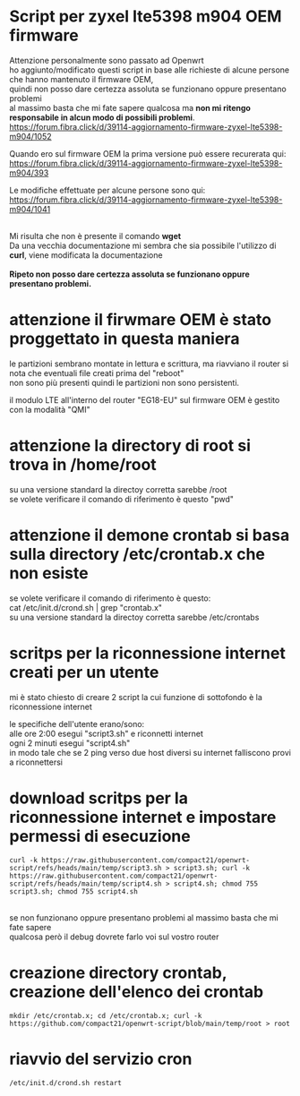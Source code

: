 # Script per zyxel lte5398 m904 OEM firmware

Attenzione personalmente sono passato ad Openwrt
<br/>
ho aggiunto/modificato questi script in base alle richieste di alcune persone che hanno mantenuto il firmware OEM,
<br/>
quindi non posso dare certezza assoluta se funzionano oppure presentano problemi
<br/>
al massimo basta che mi fate sapere qualcosa ma <b>non mi ritengo responsabile in alcun modo di possibili problemi</b>.
<br/>
https://forum.fibra.click/d/39114-aggiornamento-firmware-zyxel-lte5398-m904/1052
<br/>

Quando ero sul firmware OEM la prima versione può essere recurerata qui:
<br/>
https://forum.fibra.click/d/39114-aggiornamento-firmware-zyxel-lte5398-m904/393

Le modifiche effettuate per alcune persone sono qui:
<br/>
https://forum.fibra.click/d/39114-aggiornamento-firmware-zyxel-lte5398-m904/1041

<br/>
Mi risulta che non è presente il comando <b>wget</b>
<br/>
Da una vecchia documentazione mi sembra che sia possibile l'utilizzo di <b>curl</b>, viene modificata la documentazione
<br/>

<br/>
<b>Ripeto non posso dare certezza assoluta se funzionano oppure presentano problemi.</b>


# attenzione il firwmare OEM è stato proggettato in questa maniera

le partizioni sembrano montate in lettura e scrittura, ma riavviano il router si nota che eventuali file creati prima del "reboot"
<br/>
non sono più presenti quindi le partizioni non sono persistenti.
<br/>

il modulo LTE all'interno del router "EG18-EU" sul firmware OEM è gestito con la modalità "QMI"
<br/>


# attenzione la directory di root si trova in /home/root

su una versione standard la directoy corretta sarebbe /root
<br/>
se volete verificare il comando di riferimento è questo "pwd"


# attenzione il demone crontab si basa sulla directory /etc/crontab.x che non esiste

se volete verificare il comando di riferimento è questo:
<br/>
cat /etc/init.d/crond.sh | grep "crontab.x"
<br/>
su una versione standard la directoy corretta sarebbe /etc/crontabs

# scritps per la riconnessione internet creati per un utente

mi è stato chiesto di creare 2 script la cui funzione di sottofondo è la riconnessione internet
<br/>

le specifiche dell'utente erano/sono:
<br/>
alle ore 2:00 esegui "script3.sh" e riconnetti internet
<br/>
ogni 2 minuti esegui "script4.sh"
<br/>
in modo tale che se 2 ping verso due host diversi su internet falliscono provi a riconnettersi
<br/>

# download scritps per la riconnessione internet e impostare permessi di esecuzione

```
curl -k https://raw.githubusercontent.com/compact21/openwrt-script/refs/heads/main/temp/script3.sh > script3.sh; curl -k https://raw.githubusercontent.com/compact21/openwrt-script/refs/heads/main/temp/script4.sh > script4.sh; chmod 755 script3.sh; chmod 755 script4.sh
```

<br/>
se non funzionano oppure presentano problemi al massimo basta che mi fate sapere
<br/>
qualcosa però il debug dovrete farlo voi sul vostro router
<br/>

# creazione directory crontab, creazione dell'elenco dei crontab

```
mkdir /etc/crontab.x; cd /etc/crontab.x; curl -k https://github.com/compact21/openwrt-script/blob/main/temp/root > root
```

# riavvio del servizio cron

```
/etc/init.d/crond.sh restart
```
